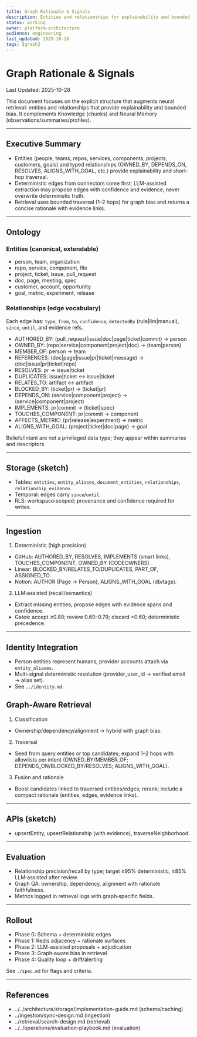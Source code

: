 ```yaml
---
title: Graph Rationale & Signals
description: Entities and relationships for explainability and bounded graph bias
status: working
owner: platform-architecture
audience: engineering
last_updated: 2025-10-28
tags: [graph]
---
```


# Graph Rationale & Signals

Last Updated: 2025-10-28

This document focuses on the explicit structure that augments neural retrieval: entities and relationships that provide explainability and bounded bias. It complements Knowledge (chunks) and Neural Memory (observations/summaries/profiles).

---

## Executive Summary

- Entities (people, teams, repos, services, components, projects, customers, goals) and typed relationships (OWNED_BY, DEPENDS_ON, RESOLVES, ALIGNS_WITH_GOAL, etc.) provide explainability and short-hop traversal.
- Deterministic edges from connectors come first; LLM-assisted extraction may propose edges with confidence and evidence; never overwrite deterministic truth.
- Retrieval uses bounded traversal (1–2 hops) for graph bias and returns a concise rationale with evidence links.

---

## Ontology

### Entities (canonical, extendable)
- person, team, organization
- repo, service, component, file
- project, ticket, issue, pull_request
- doc, page, meeting, spec
- customer, account, opportunity
- goal, metric, experiment, release

### Relationships (edge vocabulary)
Each edge has: `type`, `from`, `to`, `confidence`, `detectedBy` (rule|llm|manual), `since`, `until`, and evidence refs.
- AUTHORED_BY: (pull_request|issue|doc|page|ticket|commit) → person
- OWNED_BY: (repo|service|component|project|doc) → (team|person)
- MEMBER_OF: person → team
- REFERENCES: (doc|page|issue|pr|ticket|message) → (doc|issue|pr|ticket|repo)
- RESOLVES: pr → issue|ticket
- DUPLICATES: issue|ticket ↔ issue|ticket
- RELATES_TO: artifact ↔ artifact
- BLOCKED_BY: (ticket|pr) → (ticket|pr)
- DEPENDS_ON: (service|component|project) → (service|component|project)
- IMPLEMENTS: pr|commit → (ticket|spec)
- TOUCHES_COMPONENT: pr|commit → component
- AFFECTS_METRIC: (pr|release|experiment) → metric
- ALIGNS_WITH_GOAL: (project|ticket|doc|page) → goal

Beliefs/intent are not a privileged data type; they appear within summaries and descriptors.

---

## Storage (sketch)

- Tables: `entities`, `entity_aliases`, `document_entities`, `relationships`, `relationship_evidence`.
- Temporal: edges carry `since`/`until`.
- RLS: workspace‑scoped; provenance and confidence required for writes.

---

## Ingestion

1) Deterministic (high precision)
- GitHub: AUTHORED_BY, RESOLVES, IMPLEMENTS (smart links), TOUCHES_COMPONENT, OWNED_BY (CODEOWNERS).
- Linear: BLOCKED_BY/RELATES_TO/DUPLICATES, PART_OF, ASSIGNED_TO.
- Notion: AUTHOR (Page → Person), ALIGNS_WITH_GOAL (db/tags).

2) LLM‑assisted (recall/semantics)
- Extract missing entities; propose edges with evidence spans and confidence.
- Gates: accept ≥0.80; review 0.60–0.79; discard <0.60; deterministic precedence.

---

## Identity Integration

- Person entities represent humans; provider accounts attach via `entity_aliases`.
- Multi-signal deterministic resolution (provider_user_id → verified email → alias set).
- See `../identity.md`.

## Graph‑Aware Retrieval

1) Classification
- Ownership/dependency/alignment → hybrid with graph bias.

2) Traversal
- Seed from query entities or top candidates; expand 1–2 hops with allowlists per intent (OWNED_BY/MEMBER_OF; DEPENDS_ON/BLOCKED_BY/RESOLVES; ALIGNS_WITH_GOAL).

3) Fusion and rationale
- Boost candidates linked to traversed entities/edges; rerank; include a compact rationale (entities, edges, evidence links).

---

## APIs (sketch)

- upsertEntity, upsertRelationship (with evidence), traverseNeighborhood.

---

## Evaluation

- Relationship precision/recall by type; target ≥95% deterministic, ≥85% LLM‑assisted after review.
- Graph QA: ownership, dependency, alignment with rationale faithfulness.
- Metrics logged in retrieval logs with graph‑specific fields.

---

## Rollout

- Phase 0: Schema + deterministic edges
- Phase 1: Redis adjacency + rationale surfaces
- Phase 2: LLM-assisted proposals + adjudication
- Phase 3: Graph‑aware bias in retrieval
- Phase 4: Quality loop + drift/alerting

See `./spec.md` for flags and criteria.

---

## References

- ../../architecture/storage/implementation-guide.md (schema/caching)
- ../ingestion/sync-design.md (ingestion)
- ../retrieval/search-design.md (retrieval)
- ../../operations/evaluation-playbook.md (evaluation)
